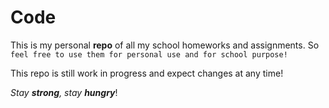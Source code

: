 # Code
This is my personal **repo** of all my school homeworks and assignments. So 
`feel free to use them for personal use and for school purpose!`

This repo is still work in progress and expect changes at any time! 

_Stay **strong**, stay **hungry**_!
